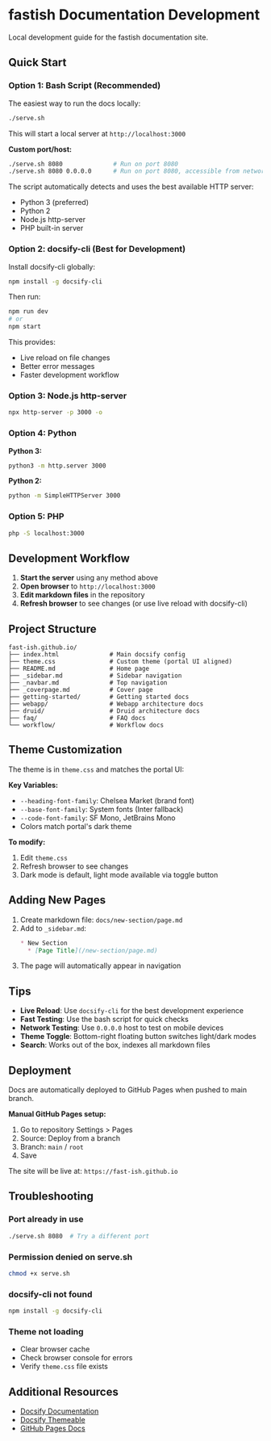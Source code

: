 # fastish Documentation Development

Local development guide for the fastish documentation site.

## Quick Start

### Option 1: Bash Script (Recommended)

The easiest way to run the docs locally:

```bash
./serve.sh
```

This will start a local server at `http://localhost:3000`

**Custom port/host:**
```bash
./serve.sh 8080              # Run on port 8080
./serve.sh 8080 0.0.0.0      # Run on port 8080, accessible from network
```

The script automatically detects and uses the best available HTTP server:
- Python 3 (preferred)
- Python 2
- Node.js http-server
- PHP built-in server

### Option 2: docsify-cli (Best for Development)

Install docsify-cli globally:
```bash
npm install -g docsify-cli
```

Then run:
```bash
npm run dev
# or
npm start
```

This provides:
- Live reload on file changes
- Better error messages
- Faster development workflow

### Option 3: Node.js http-server

```bash
npx http-server -p 3000 -o
```

### Option 4: Python

**Python 3:**
```bash
python3 -m http.server 3000
```

**Python 2:**
```bash
python -m SimpleHTTPServer 3000
```

### Option 5: PHP

```bash
php -S localhost:3000
```

## Development Workflow

1. **Start the server** using any method above
2. **Open browser** to `http://localhost:3000`
3. **Edit markdown files** in the repository
4. **Refresh browser** to see changes (or use live reload with docsify-cli)

## Project Structure

```
fast-ish.github.io/
├── index.html              # Main docsify config
├── theme.css               # Custom theme (portal UI aligned)
├── README.md               # Home page
├── _sidebar.md             # Sidebar navigation
├── _navbar.md              # Top navigation
├── _coverpage.md           # Cover page
├── getting-started/        # Getting started docs
├── webapp/                 # Webapp architecture docs
├── druid/                  # Druid architecture docs
├── faq/                    # FAQ docs
└── workflow/               # Workflow docs
```

## Theme Customization

The theme is in `theme.css` and matches the portal UI:

**Key Variables:**
- `--heading-font-family`: Chelsea Market (brand font)
- `--base-font-family`: System fonts (Inter fallback)
- `--code-font-family`: SF Mono, JetBrains Mono
- Colors match portal's dark theme

**To modify:**
1. Edit `theme.css`
2. Refresh browser to see changes
3. Dark mode is default, light mode available via toggle button

## Adding New Pages

1. Create markdown file: `docs/new-section/page.md`
2. Add to `_sidebar.md`:
   ```markdown
   * New Section
     * [Page Title](/new-section/page.md)
   ```
3. The page will automatically appear in navigation

## Tips

- **Live Reload**: Use `docsify-cli` for the best development experience
- **Fast Testing**: Use the bash script for quick checks
- **Network Testing**: Use `0.0.0.0` host to test on mobile devices
- **Theme Toggle**: Bottom-right floating button switches light/dark modes
- **Search**: Works out of the box, indexes all markdown files

## Deployment

Docs are automatically deployed to GitHub Pages when pushed to main branch.

**Manual GitHub Pages setup:**
1. Go to repository Settings > Pages
2. Source: Deploy from a branch
3. Branch: `main` / `root`
4. Save

The site will be live at: `https://fast-ish.github.io`

## Troubleshooting

### Port already in use
```bash
./serve.sh 8080  # Try a different port
```

### Permission denied on serve.sh
```bash
chmod +x serve.sh
```

### docsify-cli not found
```bash
npm install -g docsify-cli
```

### Theme not loading
- Clear browser cache
- Check browser console for errors
- Verify `theme.css` file exists

## Additional Resources

- [Docsify Documentation](https://docsify.js.org/)
- [Docsify Themeable](https://jhildenbiddle.github.io/docsify-themeable/)
- [GitHub Pages Docs](https://docs.github.com/en/pages)
